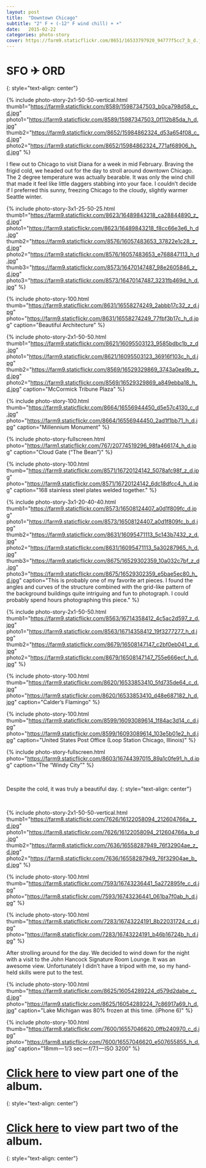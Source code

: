 ```yaml
---
layout: post
title:  "Downtown Chicago"
subtitle: "2° F + (-12° F wind chill) + ☀"
date:   2015-02-22
categories: photo-story
cover: https://farm9.staticflickr.com/8651/16533797920_94777f5cc7_b_d.jpg
---
```

SFO ✈ ORD
=
{: style="text-align: center"}

{% include photo-story-2x1-50-50-vertical.html thumb1="https://farm9.staticflickr.com/8589/15987347503_b0ca798d58_c_d.jpg" photo1="https://farm9.staticflickr.com/8589/15987347503_0f112b85da_h_d.jpg" thumb2="https://farm9.staticflickr.com/8652/15984862324_d53a654f08_c_d.jpg" photo2="https://farm9.staticflickr.com/8652/15984862324_771af68906_h_d.jpg" %}

<div class="img-section-spacer"></div>

I flew out to Chicago to visit Diana for a week in mid February. Braving the frigid cold, we headed out for the day to stroll around downtown Chicago. The 2 degree temperature was actually bearable. It was only the wind chill that made it feel like little daggers stabbing into your face. I couldn’t decide if I preferred this sunny, freezing Chicago to the cloudy, slightly warmer Seattle winter.

{% include photo-story-3x1-25-50-25.html thumb1="https://farm9.staticflickr.com/8623/16489843218_ca28844890_z_d.jpg" photo1="https://farm9.staticflickr.com/8623/16489843218_f8cc66e3e6_h_d.jpg" thumb2="https://farm9.staticflickr.com/8576/16057483653_37822e1c28_z_d.jpg" photo2="https://farm9.staticflickr.com/8576/16057483653_e768847113_h_d.jpg" thumb3="https://farm9.staticflickr.com/8573/16470147487_98e2605846_z_d.jpg" photo3="https://farm9.staticflickr.com/8573/16470147487_3231fb469d_h_d.jpg" %}

<div class="img-section-spacer"></div>

<!-- INSERT VIDEO -->


{% include photo-story-100.html thumb="https://farm9.staticflickr.com/8631/16558274249_2abbb17c32_z_d.jpg" photo="https://farm9.staticflickr.com/8631/16558274249_77fbf3b17c_h_d.jpg" caption="Beautiful Architecture" %}

{% include photo-story-2x1-50-50.html thumb1="https://farm9.staticflickr.com/8621/16095503123_9585bdbc1b_z_d.jpg" photo1="https://farm9.staticflickr.com/8621/16095503123_36916f103c_h_d.jpg" thumb2="https://farm9.staticflickr.com/8569/16529329869_3743a0ea9b_z_d.jpg" photo2="https://farm9.staticflickr.com/8569/16529329869_a849ebba18_h_d.jpg" caption="McCormick Tribune Plaza" %}

{% include photo-story-100.html thumb="https://farm9.staticflickr.com/8664/16556944450_d5e57c4130_c_d.jpg" photo="https://farm9.staticflickr.com/8664/16556944450_2ad1f1bb71_h_d.jpg" caption="Millennium Monument" %}

{% include photo-story-fullscreen.html photo="https://farm1.staticflickr.com/767/20774519296_98fa466174_h_d.jpg" caption="Cloud Gate (“The Bean”)" %}

{% include photo-story-100.html thumb="https://farm9.staticflickr.com/8571/16720124142_5078afc98f_z_d.jpg" photo="https://farm9.staticflickr.com/8571/16720124142_6dc18dfcc4_h_d.jpg" caption="168 stainless steel plates welded together." %}

<div class="img-section-divider"></div>

{% include photo-story-3x1-20-40-40.html thumb1="https://farm9.staticflickr.com/8573/16508124407_a0d1f809fc_d.jpg" photo1="https://farm9.staticflickr.com/8573/16508124407_a0d1f809fc_b_d.jpg" thumb2="https://farm9.staticflickr.com/8631/16095471113_5c143b7432_z_d.jpg" photo2="https://farm9.staticflickr.com/8631/16095471113_5a30287965_h_d.jpg" thumb3="https://farm9.staticflickr.com/8675/16529302359_10a032c7bf_z_d.jpg" photo3="https://farm9.staticflickr.com/8675/16529302359_e5bae5ec80_h_d.jpg" caption="This is probably one of my favorite art pieces. I found the angles and curves of the structure combined with the grid-like pattern of the background buildings quite intriguing and fun to photograph. I could probably spend hours photographing this piece." %}

{% include photo-story-2x1-50-50.html thumb1="https://farm9.staticflickr.com/8563/16714358412_4c5ac2d597_z_d.jpg" photo1="https://farm9.staticflickr.com/8563/16714358412_19f3277277_h_d.jpg" thumb2="https://farm9.staticflickr.com/8679/16508147147_c2bf0eb041_z_d.jpg" photo2="https://farm9.staticflickr.com/8679/16508147147_755e666ecf_h_d.jpg" %}

<div class="img-section-spacer"></div>

{% include photo-story-100.html thumb="https://farm9.staticflickr.com/8620/16533853410_5fd735de64_c_d.jpg" photo="https://farm9.staticflickr.com/8620/16533853410_d48e687182_h_d.jpg" caption="Calder’s Flamingo" %}

<div class="img-section-divider"></div>

{% include photo-story-100.html thumb="https://farm9.staticflickr.com/8599/16093089614_1f84ac3d14_c_d.jpg" photo="https://farm9.staticflickr.com/8599/16093089614_103e5b01e2_h_d.jpg" caption="United States Post Office (Loop Station Chicago, Illinois)" %}

{% include photo-story-fullscreen.html photo="https://farm9.staticflickr.com/8603/16744397015_89a1c0fe91_h_d.jpg" caption="The “Windy City”" %}

<br>

Despite the cold, it was truly a beautiful day.
{: style="text-align: center"}

<br>

{% include photo-story-2x1-50-50-vertical.html thumb1="https://farm8.staticflickr.com/7626/16122058094_212604766a_z_d.jpg" photo1="https://farm8.staticflickr.com/7626/16122058094_212604766a_b_d.jpg" thumb2="https://farm8.staticflickr.com/7636/16558287949_76f32904ae_z_d.jpg" photo2="https://farm8.staticflickr.com/7636/16558287949_76f32904ae_b_d.jpg" %}

<div class="img-section-spacer"></div>

{% include photo-story-100.html thumb="https://farm8.staticflickr.com/7593/16743236441_5a272895fe_c_d.jpg" photo="https://farm8.staticflickr.com/7593/16743236441_061ba7f0ab_h_d.jpg" %}

<div class="img-section-spacer"></div>

{% include photo-story-100.html thumb="https://farm8.staticflickr.com/7283/16743224191_8b22031724_c_d.jpg" photo="https://farm8.staticflickr.com/7283/16743224191_b46b16724b_h_d.jpg" %}

<div class="img-section-divider"></div>

After strolling around for the day. We decided to wind down for the night with a visit to the John Hancock Signature Room Lounge. It was an awesome view. Unfortunately I didn’t have a tripod with me, so my hand-held skills were put to the test.

<div class="img-section-spacer"></div>

{% include photo-story-100.html thumb="https://farm9.staticflickr.com/8625/16054289224_d579d2dabe_c_d.jpg" photo="https://farm9.staticflickr.com/8625/16054289224_7c86917a69_h_d.jpg" caption="Lake Michigan was 80% frozen at this time. (iPhone 6)" %}

{% include photo-story-100.html thumb="https://farm8.staticflickr.com/7600/16557046620_0ffb240970_c_d.jpg" photo="https://farm8.staticflickr.com/7600/16557046620_e507655855_h_d.jpg" caption="18mm — 1/3 sec — f/7.1 — ISO 3200" %}

<div class="img-section-divider"></div>

[Click here](https://www.flickr.com/photos/wyattlam/sets/72157650706049847) to view part one of the album.
====
{: style="text-align: center"}

[Click here](https://www.flickr.com/photos/wyattlam/sets/72157650761122847) to view part two of the album.
====
{: style="text-align: center"}


<br>
